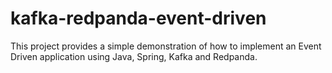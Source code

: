 # kafka-redpanda-event-driven

This project provides a simple demonstration of how to implement an Event Driven application using Java, Spring, Kafka and Redpanda.
